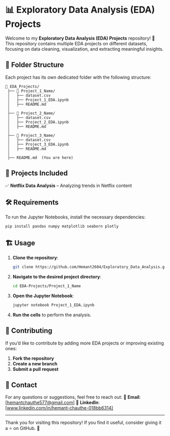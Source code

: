 # 📊 Exploratory Data Analysis (EDA) Projects

Welcome to my **Exploratory Data Analysis (EDA) Projects** repository! 🚀 This repository contains multiple EDA projects on different datasets, focusing on data cleaning, visualization, and extracting meaningful insights.

## 📂 Folder Structure
Each project has its own dedicated folder with the following structure:
```
📁 EDA_Projects/
 ├── 📁 Project_1_Name/
 │   ├── dataset.csv
 │   ├── Project_1_EDA.ipynb
 │   ├── README.md
 │
 ├── 📁 Project_2_Name/
 │   ├── dataset.csv
 │   ├── Project_2_EDA.ipynb
 │   ├── README.md
 │
 ├── 📁 Project_3_Name/
 │   ├── dataset.csv
 │   ├── Project_3_EDA.ipynb
 │   ├── README.md
 │
 ├── README.md  (You are here)
```

## 🚀 Projects Included
✅ **Netflix Data Analysis** – Analyzing trends in Netflix content

## 🛠 Requirements
To run the Jupyter Notebooks, install the necessary dependencies:
```bash
pip install pandas numpy matplotlib seaborn plotly
```

## 🏗 Usage
1. **Clone the repository**:
   ```bash
   git clone https://github.com/Hemant2604/Exploratory_Data_Analysis.git
   ```
2. **Navigate to the desired project directory**:
   ```bash
   cd EDA-Projects/Project_1_Name
   ```
3. **Open the Jupyter Notebook**:
   ```bash
   jupyter notebook Project_1_EDA.ipynb
   ```
4. **Run the cells** to perform the analysis.

## 🤝 Contributing
If you’d like to contribute by adding more EDA projects or improving existing ones:
1. **Fork the repository**
2. **Create a new branch**
3. **Submit a pull request**

## 📧 Contact
For any questions or suggestions, feel free to reach out:
📩 **Email**: [hemantchauthe577@gmail.com]
🔗 **LinkedIn**: [www.linkedin.com/in/hemant-chauthe-018bb6314]

---
Thank you for visiting this repository! If you find it useful, consider giving it a ⭐ on GitHub. 🚀

